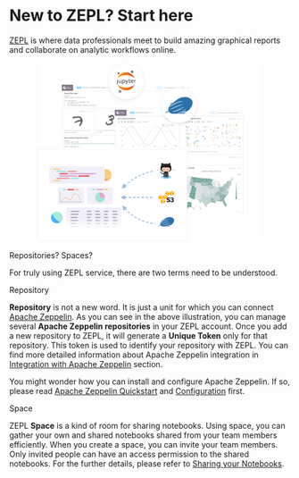 # New to ZEPL? Start here

[ZEPL](https://www.zepl.com/) is where data professionals meet to build amazing graphical reports and collaborate on analytic workflows online.

<center><img src="../img/zepl_concept.png" height="80%" width="80%"></center>

<span class="middle-font">Repositories? Spaces?</span>

For truly using ZEPL service, there are two terms need to be understood. 
<br/>

<span class="submenu-font">Repository</span>

**Repository** is not a new word. It is just a unit for which you can connect [Apache Zeppelin](http://zeppelin.apache.org/).
As you can see in the above illustration, you can manage several **Apache Zeppelin repositories** in your ZEPL account. 
Once you add a new repository to ZEPL, it will generate a **Unique Token** only for that repository. 
This token is used to identify your repository with ZEPL. You can find more detailed information about Apache Zeppelin integration in [Integration with Apache Zeppelin](zeppelin_integration.md) section.

<span class="note-font">You might wonder how you can install and configure Apache Zeppelin. 
If so, please read [Apache Zeppelin Quickstart](http://zeppelin.apache.org/docs/latest/install/install.html) and [Configuration](https://zeppelin.apache.org/docs/0.7.1/install/configuration.html) first.</span>

<span class="submenu-font">Space</span>

ZEPL **Space** is a kind of room for sharing notebooks. 
Using space, you can gather your own and shared notebooks shared from your team members efficiently. 
When you create a space, you can invite your team members. 
Only invited people can have an access permission to the shared notebooks.
For the further details, please refer to [Sharing your Notebooks](sharing_notebooks.md).
